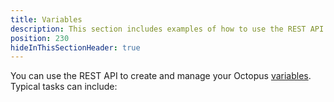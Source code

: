 ```yaml
---
title: Variables
description: This section includes examples of how to use the REST API to create and manage variables in Octopus.
position: 230
hideInThisSectionHeader: true
---
```

You can use the REST API to create and manage your Octopus [variables](/docs/projects/variables/index.md). Typical tasks can include:
